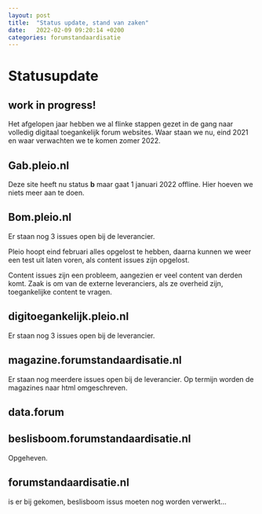 ```yaml
---
layout: post
title:  "Status update, stand van zaken"
date:   2022-02-09 09:20:14 +0200
categories: forumstandaardisatie
---
```


# Statusupdate

## work in progress!

Het afgelopen jaar hebben we al flinke stappen gezet in de gang naar volledig digitaal toegankelijk forum websites. Waar staan we nu, eind 2021 en waar verwachten we te komen zomer 2022.

## Gab.pleio.nl

Deze site heeft nu status **b** maar gaat 1 januari 2022 offline. Hier hoeven we niets meer aan te doen.

## Bom.pleio.nl

Er staan nog 3 issues open bij de leverancier.

Pleio hoopt eind februari alles opgelost te hebben, daarna kunnen we weer een test uit laten voren, als content issues zijn opgelost.

Content issues zijn een probleem, aangezien er veel content van derden komt. Zaak is om van de externe leveranciers, als ze overheid zijn, toegankelijke content te vragen.

## digitoegankelijk.pleio.nl

Er staan nog 3 issues open bij de leverancier.

## magazine.forumstandaardisatie.nl

Er staan nog meerdere issues open bij de leverancier. Op termijn worden de magazines naar html omgeschreven. 

## data.forum

## beslisboom.forumstandaardisatie.nl

Opgeheven.

## forumstandaardisatie.nl

is er bij gekomen, beslisboom issus moeten nog worden verwerkt...


